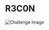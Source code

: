# R3C0N

![Challenge Image]("https://github.com/VulnFreak/The-Cyber-Grabs-CTF/blob/master/Images/recon.png")
